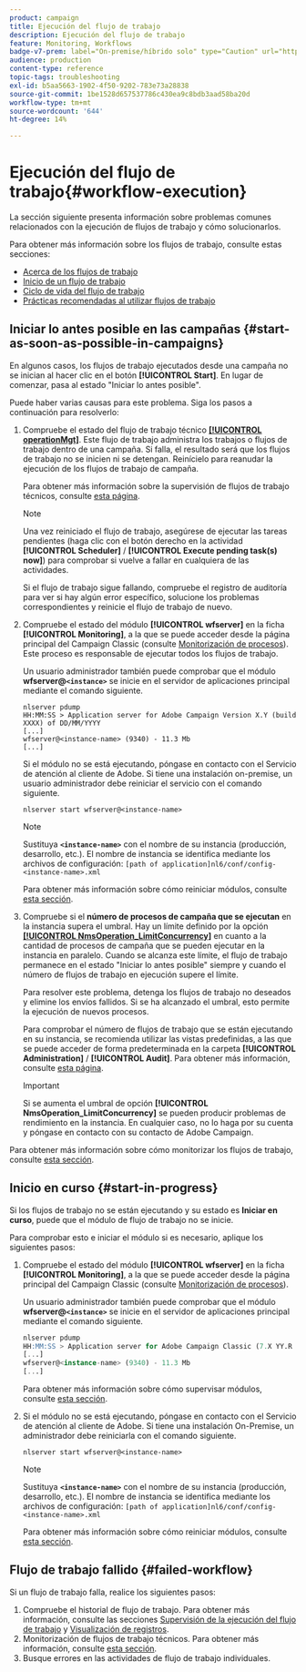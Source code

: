 ```yaml
---
product: campaign
title: Ejecución del flujo de trabajo
description: Ejecución del flujo de trabajo
feature: Monitoring, Workflows
badge-v7-prem: label="On-premise/híbrido solo" type="Caution" url="https://experienceleague.adobe.com/docs/campaign-classic/using/installing-campaign-classic/architecture-and-hosting-models/hosting-models-lp/hosting-models.html?lang=es" tooltip="Se aplica solo a implementaciones On-premise e híbridas"
audience: production
content-type: reference
topic-tags: troubleshooting
exl-id: b5aa5663-1902-4f50-9202-783e73a28838
source-git-commit: 1be1528d657537786c430ea9c8bdb3aad58ba20d
workflow-type: tm+mt
source-wordcount: '644'
ht-degree: 14%

---
```


# Ejecución del flujo de trabajo{#workflow-execution}



La sección siguiente presenta información sobre problemas comunes relacionados con la ejecución de flujos de trabajo y cómo solucionarlos.

Para obtener más información sobre los flujos de trabajo, consulte estas secciones:

* [Acerca de los flujos de trabajo](../../workflow/using/about-workflows.md)
* [Inicio de un flujo de trabajo](../../workflow/using/starting-a-workflow.md)
* [Ciclo de vida del flujo de trabajo](../../workflow/using/workflow-life-cycle.md)
* [Prácticas recomendadas al utilizar flujos de trabajo](../../workflow/using/workflow-best-practices.md)

## Iniciar lo antes posible en las campañas {#start-as-soon-as-possible-in-campaigns}

En algunos casos, los flujos de trabajo ejecutados desde una campaña no se inician al hacer clic en el botón **[!UICONTROL Start]**. En lugar de comenzar, pasa al estado &quot;Iniciar lo antes posible&quot;.

Puede haber varias causas para este problema. Siga los pasos a continuación para resolverlo:

1. Compruebe el estado del flujo de trabajo técnico [**[!UICONTROL operationMgt]**](../../workflow/using/about-technical-workflows.md). Este flujo de trabajo administra los trabajos o flujos de trabajo dentro de una campaña. Si falla, el resultado será que los flujos de trabajo no se inicien ni se detengan. Reinícielo para reanudar la ejecución de los flujos de trabajo de campaña.

   Para obtener más información sobre la supervisión de flujos de trabajo técnicos, consulte [esta página](../../workflow/using/monitoring-technical-workflows.md).

   >[!NOTE]
   >
   >Una vez reiniciado el flujo de trabajo, asegúrese de ejecutar las tareas pendientes (haga clic con el botón derecho en la actividad **[!UICONTROL Scheduler]** / **[!UICONTROL Execute pending task(s) now]**) para comprobar si vuelve a fallar en cualquiera de las actividades.

   Si el flujo de trabajo sigue fallando, compruebe el registro de auditoría para ver si hay algún error específico, solucione los problemas correspondientes y reinicie el flujo de trabajo de nuevo.

1. Compruebe el estado del módulo **[!UICONTROL wfserver]** en la ficha **[!UICONTROL Monitoring]**, a la que se puede acceder desde la página principal del Campaign Classic (consulte [Monitorización de procesos](../../production/using/monitoring-processes.md)). Este proceso es responsable de ejecutar todos los flujos de trabajo.

   Un usuario administrador también puede comprobar que el módulo **wfserver@`<instance>`** se inicie en el servidor de aplicaciones principal mediante el comando siguiente.

   ```
   nlserver pdump
   HH:MM:SS > Application server for Adobe Campaign Version X.Y (build XXXX) of DD/MM/YYYY
   [...]
   wfserver@<instance-name> (9340) - 11.3 Mb
   [...]
   ```

   Si el módulo no se está ejecutando, póngase en contacto con el Servicio de atención al cliente de Adobe. Si tiene una instalación on-premise, un usuario administrador debe reiniciar el servicio con el comando siguiente.

   ```
   nlserver start wfserver@<instance-name>
   ```

   >[!NOTE]
   >
   >Sustituya **`<instance-name>`** con el nombre de su instancia (producción, desarrollo, etc.). El nombre de instancia se identifica mediante los archivos de configuración:
   >`[path of application]nl6/conf/config-<instance-name>.xml`

   Para obtener más información sobre cómo reiniciar módulos, consulte [esta sección](../../production/using/usual-commands.md#module-launch-commands).

1. Compruebe si el **número de procesos de campaña que se ejecutan** en la instancia supera el umbral. Hay un límite definido por la opción [**[!UICONTROL NmsOperation_LimitConcurrency]**](../../installation/using/configuring-campaign-options.md#campaign-e-workflow-management) en cuanto a la cantidad de procesos de campaña que se pueden ejecutar en la instancia en paralelo. Cuando se alcanza este límite, el flujo de trabajo permanece en el estado &quot;Iniciar lo antes posible&quot; siempre y cuando el número de flujos de trabajo en ejecución supere el límite.

   Para resolver este problema, detenga los flujos de trabajo no deseados y elimine los envíos fallidos. Si se ha alcanzado el umbral, esto permite la ejecución de nuevos procesos.

   Para comprobar el número de flujos de trabajo que se están ejecutando en su instancia, se recomienda utilizar las vistas predefinidas, a las que se puede acceder de forma predeterminada en la carpeta **[!UICONTROL Administration]** / **[!UICONTROL Audit]**. Para obtener más información, consulte [esta página](../../workflow/using/monitoring-workflow-execution.md#filtering-workflows-status).

   >[!IMPORTANT]
   >
   >Si se aumenta el umbral de opción **[!UICONTROL NmsOperation_LimitConcurrency]** se pueden producir problemas de rendimiento en la instancia. En cualquier caso, no lo haga por su cuenta y póngase en contacto con su contacto de Adobe Campaign.

Para obtener más información sobre cómo monitorizar los flujos de trabajo, consulte [esta sección](../../workflow/using/monitoring-workflow-execution.md).

## Inicio en curso {#start-in-progress}

Si los flujos de trabajo no se están ejecutando y su estado es **Iniciar en curso**, puede que el módulo de flujo de trabajo no se inicie.

Para comprobar esto e iniciar el módulo si es necesario, aplique los siguientes pasos:

1. Compruebe el estado del módulo **[!UICONTROL wfserver]** en la ficha **[!UICONTROL Monitoring]**, a la que se puede acceder desde la página principal del Campaign Classic (consulte [Monitorización de procesos](../../production/using/monitoring-processes.md)).

   Un usuario administrador también puede comprobar que el módulo **wfserver@`<instance>`** se inicie en el servidor de aplicaciones principal mediante el comando siguiente.

   ```sql
   nlserver pdump
   HH:MM:SS > Application server for Adobe Campaign Classic (7.X YY.R build XXX@SHA1) of DD/MM/YYYY
   [...]
   wfserver@<instance-name> (9340) - 11.3 Mb
   [...]
   ```

   Para obtener más información sobre cómo supervisar módulos, consulte [esta sección](../../production/using/usual-commands.md#monitoring-commands-).

1. Si el módulo no se está ejecutando, póngase en contacto con el Servicio de atención al cliente de Adobe. Si tiene una instalación On-Premise, un administrador debe reiniciarla con el comando siguiente.

   ```
   nlserver start wfserver@<instance-name>
   ```

   >[!NOTE]
   >
   >Sustituya **`<instance-name>`** con el nombre de su instancia (producción, desarrollo, etc.). El nombre de instancia se identifica mediante los archivos de configuración:
   >`[path of application]nl6/conf/config-<instance-name>.xml`

   Para obtener más información sobre cómo reiniciar módulos, consulte [esta sección](../../production/using/usual-commands.md#module-launch-commands).

## Flujo de trabajo fallido {#failed-workflow}

Si un flujo de trabajo falla, realice los siguientes pasos:

1. Compruebe el historial de flujo de trabajo. Para obtener más información, consulte las secciones [Supervisión de la ejecución del flujo de trabajo](../../workflow/using/monitoring-workflow-execution.md) y [Visualización de registros](../../workflow/using/monitoring-workflow-execution.md#displaying-logs).
1. Monitorización de flujos de trabajo técnicos. Para obtener más información, consulte [esta sección](../../workflow/using/monitoring-technical-workflows.md).
1. Busque errores en las actividades de flujo de trabajo individuales.
